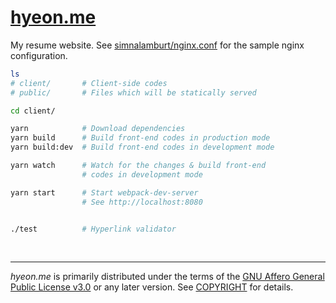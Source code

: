 [hyeon.me](https://hyeon.me)
========
My resume website. See [simnalamburt/nginx.conf] for the sample nginx
configuration.

```bash
ls
# client/       # Client-side codes
# public/       # Files which will be statically served

cd client/

yarn            # Download dependencies
yarn build      # Build front-end codes in production mode
yarn build:dev  # Build front-end codes in development mode

yarn watch      # Watch for the changes & build front-end
                # codes in development mode

yarn start      # Start webpack-dev-server
                # See http://localhost:8080


./test          # Hyperlink validator
```

<br>

--------

*hyeon.me* is primarily distributed under the terms of the [GNU Affero General
Public License v3.0] or any later version. See [COPYRIGHT] for details.

[simnalamburt/nginx.conf]:https://github.com/simnalamburt/nginx.conf/blob/master/kuma.conf
[GNU Affero General Public License v3.0]: LICENSE
[COPYRIGHT]: COPYRIGHT
